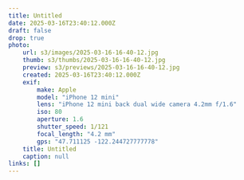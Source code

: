 ```yaml
---
title: Untitled
date: 2025-03-16T23:40:12.000Z
draft: false
drop: true
photo:
    url: s3/images/2025-03-16-16-40-12.jpg
    thumb: s3/thumbs/2025-03-16-16-40-12.jpg
    preview: s3/previews/2025-03-16-16-40-12.jpg
    created: 2025-03-16T23:40:12.000Z
    exif:
        make: Apple
        model: "iPhone 12 mini"
        lens: "iPhone 12 mini back dual wide camera 4.2mm f/1.6"
        iso: 80
        aperture: 1.6
        shutter_speed: 1/121
        focal_length: "4.2 mm"
        gps: "47.711125 -122.244727777778"
    title: Untitled
    caption: null
links: []
---
```

